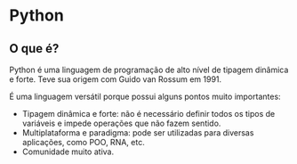 # Python

## O que é?
Python é uma linguagem de programação de alto nível de tipagem dinâmica e forte. Teve sua origem com Guido van Rossum em 1991.

É uma linguagem versátil porque possui alguns pontos muito importantes:

 - Tipagem dinâmica e forte: não é necessário definir todos os tipos de variáveis e impede operações que não fazem sentido.
 - Multiplataforma e paradigma: pode ser utilizadas para diversas aplicações, como POO, RNA, etc.
 - Comunidade muito ativa.

